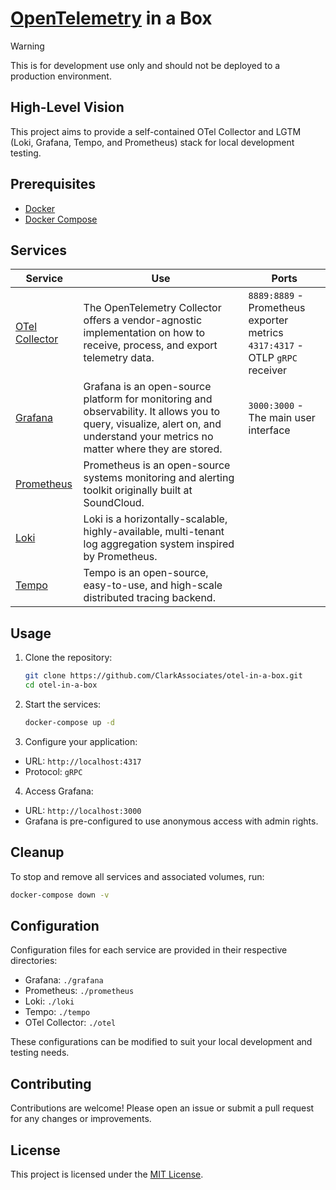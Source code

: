 ﻿
# [OpenTelemetry](https://opentelemetry.io/) in a Box

> [!WARNING]
> This is for development use only and should not be deployed to a production environment.

## High-Level Vision
This project aims to provide a self-contained OTel Collector and LGTM (Loki, Grafana, Tempo, and Prometheus) stack for local development testing.

## Prerequisites
- [Docker](https://www.docker.com/)
- [Docker Compose](https://docs.docker.com/compose/)

## Services
| Service                                                    | Use                                                                                                                                                                            | Ports                                                                             |
|------------------------------------------------------------|--------------------------------------------------------------------------------------------------------------------------------------------------------------------------------|-----------------------------------------------------------------------------------|
| [OTel Collector](https://opentelemetry.io/docs/collector/) | The OpenTelemetry Collector offers a vendor-agnostic implementation on how to receive, process, and export telemetry data.                                                     | `8889:8889` - Prometheus exporter metrics<br />`4317:4317` - OTLP `gRPC` receiver |
| [Grafana](https://grafana.com/)                            | Grafana is an open-source platform for monitoring and observability. It allows you to query, visualize, alert on, and understand your metrics no matter where they are stored. | `3000:3000` - The main user interface                                             |
| [Prometheus](https://prometheus.io/)                       | Prometheus is an open-source systems monitoring and alerting toolkit originally built at SoundCloud.                                                                           |                                                                                   |
| [Loki](https://grafana.com/oss/loki/)                      | Loki is a horizontally-scalable, highly-available, multi-tenant log aggregation system inspired by Prometheus.                                                                 |                                                                                   |
| [Tempo](https://grafana.com/oss/tempo/)                    | Tempo is an open-source, easy-to-use, and high-scale distributed tracing backend.                                                                                              |                                                                                   |

## Usage
1. Clone the repository:
   ```bash
   git clone https://github.com/ClarkAssociates/otel-in-a-box.git
   cd otel-in-a-box
   ```

2. Start the services:
   ```bash
   docker-compose up -d
   ```
3. Configure your application:
  - URL: `http://localhost:4317`
  - Protocol: `gRPC`

4. Access Grafana:
  - URL: `http://localhost:3000`
  - Grafana is pre-configured to use anonymous access with admin rights.

## Cleanup
To stop and remove all services and associated volumes, run:
```bash
docker-compose down -v
```

## Configuration
Configuration files for each service are provided in their respective directories:
- Grafana: `./grafana`
- Prometheus: `./prometheus`
- Loki: `./loki`
- Tempo: `./tempo`
- OTel Collector: `./otel`

These configurations can be modified to suit your local development and testing needs.

## Contributing
Contributions are welcome! Please open an issue or submit a pull request for any changes or improvements.

## License
This project is licensed under the [MIT License](LICENSE.md).

